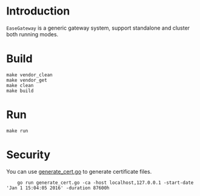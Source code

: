 # Introduction

`EaseGateway` is a generic gateway system, support standalone and cluster both running modes.

# Build

```shell
make vendor_clean
make vendor_get
make clean
make build
```

# Run
```shell
make run
```

# Security
You can use [generate_cert.go](https://golang.org/src/crypto/tls/generate_cert.go) to generate certificate files.

```shell
    go run generate_cert.go -ca -host localhost,127.0.0.1 -start-date 'Jan 1 15:04:05 2016' -duration 87600h
```

